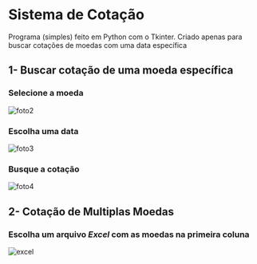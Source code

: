 # Sistema de Cotação
 Programa (simples) feito em Python com o Tkinter. Criado apenas para buscar cotações de moedas com uma data específica
 
 
 ## 1- Buscar cotação de uma moeda específica
 
 
### **Selecione a moeda**

![foto2](https://user-images.githubusercontent.com/99151447/156863451-2877998b-292b-4484-9ce3-185ed5e16067.png)
  
  
  
### **Escolha uma data**
    
![foto3](https://user-images.githubusercontent.com/99151447/156864860-c77143a8-386b-4902-968e-82c03e80a3b2.png)

  
### **Busque a cotação**
  
![foto4](https://user-images.githubusercontent.com/99151447/156864224-52f06aa6-047a-438b-a409-2a98c7ac6fdb.PNG)


 ## 2- Cotação de Multiplas Moedas
 
### Escolha um arquivo *Excel* com as moedas na primeira coluna
![excel](https://user-images.githubusercontent.com/99151447/156865216-3302dd64-9229-4adc-a069-8810632813d4.PNG)
